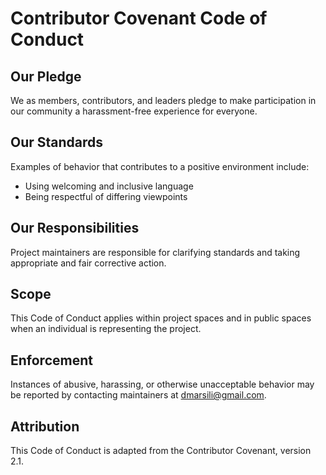 # Contributor Covenant Code of Conduct

## Our Pledge
We as members, contributors, and leaders pledge to make participation in our
community a harassment-free experience for everyone.

## Our Standards
Examples of behavior that contributes to a positive environment include:
- Using welcoming and inclusive language
- Being respectful of differing viewpoints

## Our Responsibilities
Project maintainers are responsible for clarifying standards and taking
appropriate and fair corrective action.

## Scope
This Code of Conduct applies within project spaces and in public spaces when
an individual is representing the project.

## Enforcement
Instances of abusive, harassing, or otherwise unacceptable behavior may be
reported by contacting maintainers at dmarsili@gmail.com.

## Attribution
This Code of Conduct is adapted from the Contributor Covenant, version 2.1.
